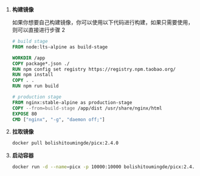 1. **构建镜像**

   如果你想要自己构建镜像，你可以使用以下代码进行构建，如果只需要使用，则可以直接进行步骤 2

   ```dockerfile
   # build stage
   FROM node:lts-alpine as build-stage
   
   WORKDIR /app
   COPY package*.json ./
   RUN npm config set registry https://registry.npm.taobao.org/
   RUN npm install
   COPY . .
   RUN npm run build
   
   # production stage
   FROM nginx:stable-alpine as production-stage
   COPY --from=build-stage /app/dist /usr/share/nginx/html
   EXPOSE 80
   CMD ["nginx", "-g", "daemon off;"]
   
   ```

2. **拉取镜像**

   ```bash
   docker pull bolishitoumingde/picx:2.4.0
   ```

3. **启动容器**

   ```bash
   docker run -d --name=picx -p 10000:10000 bolishitoumingde/picx:2.4.0
   ```

   